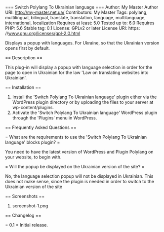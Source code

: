 === Switch Polylang To Ukrainian language ===
Author: My Master
Author URI: http://my-master.net.ua/
Contributors: My Master
Tags: polylang, multilingual, bilingual, translate, translation, language, multilanguage, international, localization
Requires at least: 5.0
Tested up to: 6.0
Requires PHP: 5.6
Stable tag: 0.1
License: GPLv2 or later
License URI: https: //www.gnu.org/licenses/gpl-2.0.html

Displays a popup with languages. For Ukraine, so that the Ukrainian version opens first by default.

== Description ==

This plug-in will display a popup with language selection in order for the page to open in Ukrainian for the law 'Law on translating websites into Ukrainian'.

== Installation ==

1. Install the 'Switch Polylang To Ukrainian language' plugin either via the WordPress plugin directory or by uploading the files to your server at wp-content/plugins.
2. Activate the 'Switch Polylang To Ukrainian language' WordPress plugin through the 'Plugins' menu in WordPress.

== Frequently Asked Questions ==

= What are the requirements to use the 'Switch Polylang To Ukrainian language' blocks plugin? =

You need to have the latest version of WordPress and Plugin Polylang on your website, to begin with.

= Will the popup be displayed on the Ukrainian version of the site? =

No, the language selection popup will not be displayed in Ukrainian. This does not make sense, since the plugin is needed in order to switch to the Ukrainian version of the site

== Screenshots ==

1. screenshot-1.png

== Changelog ==

= 0.1 =
Initial release.
